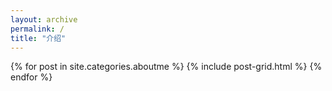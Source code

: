 ```yaml
---
layout: archive
permalink: /
title: "介绍"
---
```


<div class="tiles">
{% for post in site.categories.aboutme %}
	{% include post-grid.html %}
{% endfor %}
</div><!-- /.tiles -->


